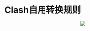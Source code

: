 # Clash自用转换规则

 <div align=center>
<img src="https://raw.githubusercontent.com/hushenan/-picture/main/mm.gif">
</div>
